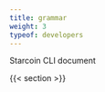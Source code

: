 ```yaml
---
title: grammar
weight: 3
typeof: developers
---
```


Starcoin CLI document

<!--more-->

{{< section >}}
